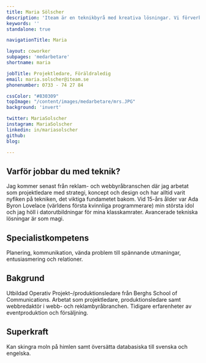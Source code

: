 ```yaml
---
title: Maria Sölscher
description: 'Iteam är en teknikbyrå med kreativa lösningar. Vi förverkligar dina idéer.'
keywords: ''
standalone: true

navigationTitle: Maria

layout: coworker
subpages: 'medarbetare'
shortname: maria

jobTitle: Projektledare, Föräldraledig
email: maria.solscher@iteam.se
phonenumber: 0733 - 74 27 84

cssColor: "#830309"
topImage: "/content/images/medarbetare/mrs.JPG"
background: 'invert'

twitter: MariaSolscher
instagram: MariaSolscher
linkedin: in/mariasolscher
github:
blog:

---
```


## Varför jobbar du med teknik?
Jag kommer senast från reklam- och webbyråbranschen där jag arbetat som projektledare med strategi, koncept och design och har alltid varit nyfiken på tekniken, det viktiga fundametet bakom. Vid 15-års ålder var Ada Byron Lovelace (världens första kvinnliga programmerare) min största idol och jag höll i datorutbildningar för mina klasskamrater. Avancerade tekniska lösningar är som magi.

## Specialistkompetens
Planering, kommunikation, vända problem till spännande utmaningar, entusiasmering och relationer.

## Bakgrund
Utbildad Operativ Projekt–/produktionsledare från Berghs School of Communications. Arbetat som projektledare, produktionsledare samt webbredaktör i webb- och reklambyråbranchen. Tidigare erfarenheter av eventproduktion och försäljning.

## Superkraft
Kan skingra moln på himlen samt översätta databasiska till svenska och engelska.